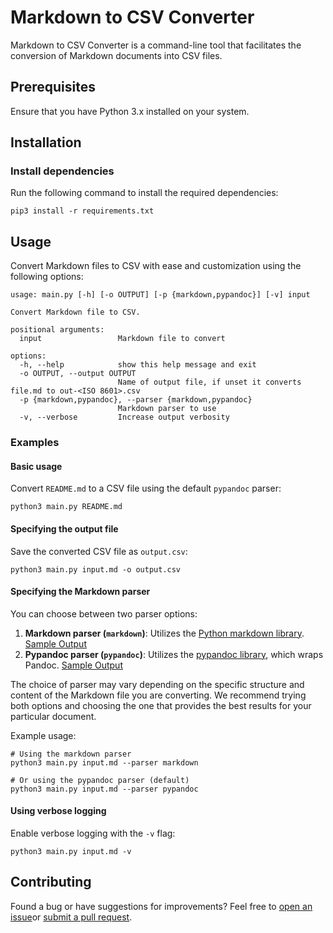 # Markdown to CSV Converter

Markdown to CSV Converter is a command-line tool that facilitates the conversion of Markdown documents into CSV files.

## Prerequisites

Ensure that you have Python 3.x installed on your system.

## Installation

### Install dependencies

Run the following command to install the required dependencies:

```shell
pip3 install -r requirements.txt
```

## Usage

Convert Markdown files to CSV with ease and customization using the following options:

```
usage: main.py [-h] [-o OUTPUT] [-p {markdown,pypandoc}] [-v] input

Convert Markdown file to CSV.

positional arguments:
  input                 Markdown file to convert

options:
  -h, --help            show this help message and exit
  -o OUTPUT, --output OUTPUT
                        Name of output file, if unset it converts file.md to out-<ISO 8601>.csv
  -p {markdown,pypandoc}, --parser {markdown,pypandoc}
                        Markdown parser to use
  -v, --verbose         Increase output verbosity
```

### Examples

#### Basic usage

Convert `README.md` to a CSV file using the default `pypandoc` parser:

```shell
python3 main.py README.md
```

#### Specifying the output file

Save the converted CSV file as `output.csv`:

```shell
python3 main.py input.md -o output.csv
```

#### Specifying the Markdown parser

You can choose between two parser options:

1. **Markdown parser (`markdown`)**: Utilizes the [Python markdown library](https://pypi.org/project/Markdown/). [Sample Output](README_parsed_with_markdown.csv)
2. **Pypandoc parser (`pypandoc`)**: Utilizes the [pypandoc library](https://pypi.org/project/pypandoc/), which wraps Pandoc. [Sample Output](README_parsed_with_pypandoc.csv)

The choice of parser may vary depending on the specific structure and content of the Markdown file you are converting.
We recommend trying both options and choosing the one that provides the best results for your particular document.

Example usage:

```shell
# Using the markdown parser
python3 main.py input.md --parser markdown

# Or using the pypandoc parser (default)
python3 main.py input.md --parser pypandoc
```

#### Using verbose logging

Enable verbose logging with the `-v` flag:

```shell
python3 main.py input.md -v
```

## Contributing

Found a bug or have suggestions for improvements? Feel free to [open an issue](https://github.com/tiefps/md-to-csv/issues)or [submit a pull request](https://github.com/tiefps/md-to-csv/pulls).
